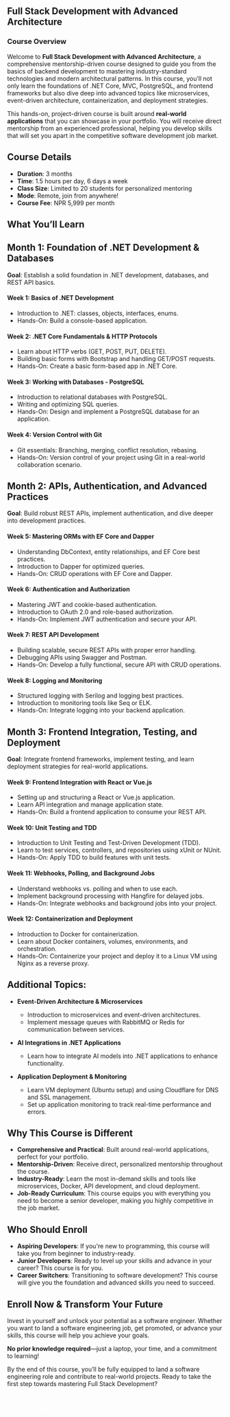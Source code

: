 ## **Full Stack Development with Advanced Architecture**

### **Course Overview**

Welcome to **Full Stack Development with Advanced Architecture**, a
comprehensive mentorship-driven course designed to guide you from the basics of
backend development to mastering industry-standard technologies and modern
architectural patterns. In this course, you’ll not only learn the foundations of
.NET Core, MVC, PostgreSQL, and frontend frameworks but also dive deep into
advanced topics like microservices, event-driven architecture, containerization,
and deployment strategies.

This hands-on, project-driven course is built around **real-world applications**
that you can showcase in your portfolio. You will receive direct mentorship from
an experienced professional, helping you develop skills that will set you apart
in the competitive software development job market.

## **Course Details**

- **Duration**: 3 months
- **Time**: 1.5 hours per day, 6 days a week
- **Class Size**: Limited to 20 students for personalized mentoring
- **Mode**: Remote, join from anywhere!
- **Course Fee**: NPR 5,999 per month

## **What You’ll Learn**

## **Month 1: Foundation of .NET Development & Databases**

**Goal**: Establish a solid foundation in .NET development, databases, and REST
API basics.

#### **Week 1: Basics of .NET Development**

- Introduction to .NET: classes, objects, interfaces, enums.
- Hands-On: Build a console-based application.

#### **Week 2: .NET Core Fundamentals & HTTP Protocols**

- Learn about HTTP verbs (GET, POST, PUT, DELETE).
- Building basic forms with Bootstrap and handling GET/POST requests.
- Hands-On: Create a basic form-based app in .NET Core.

#### **Week 3: Working with Databases - PostgreSQL**

- Introduction to relational databases with PostgreSQL.
- Writing and optimizing SQL queries.
- Hands-On: Design and implement a PostgreSQL database for an application.

#### **Week 4: Version Control with Git**

- Git essentials: Branching, merging, conflict resolution, rebasing.
- Hands-On: Version control of your project using Git in a real-world
  collaboration scenario.

## **Month 2: APIs, Authentication, and Advanced Practices**

**Goal**: Build robust REST APIs, implement authentication, and dive deeper into
development practices.

#### **Week 5: Mastering ORMs with EF Core and Dapper**

- Understanding DbContext, entity relationships, and EF Core best practices.
- Introduction to Dapper for optimized queries.
- Hands-On: CRUD operations with EF Core and Dapper.

#### **Week 6: Authentication and Authorization**

- Mastering JWT and cookie-based authentication.
- Introduction to OAuth 2.0 and role-based authorization.
- Hands-On: Implement JWT authentication and secure your API.

#### **Week 7: REST API Development**

- Building scalable, secure REST APIs with proper error handling.
- Debugging APIs using Swagger and Postman.
- Hands-On: Develop a fully functional, secure API with CRUD operations.

#### **Week 8: Logging and Monitoring**

- Structured logging with Serilog and logging best practices.
- Introduction to monitoring tools like Seq or ELK.
- Hands-On: Integrate logging into your backend application.

## **Month 3: Frontend Integration, Testing, and Deployment**

**Goal**: Integrate frontend frameworks, implement testing, and learn deployment
strategies for real-world applications.

#### **Week 9: Frontend Integration with React or Vue.js**

- Setting up and structuring a React or Vue.js application.
- Learn API integration and manage application state.
- Hands-On: Build a frontend application to consume your REST API.

#### **Week 10: Unit Testing and TDD**

- Introduction to Unit Testing and Test-Driven Development (TDD).
- Learn to test services, controllers, and repositories using xUnit or NUnit.
- Hands-On: Apply TDD to build features with unit tests.

#### **Week 11: Webhooks, Polling, and Background Jobs**

- Understand webhooks vs. polling and when to use each.
- Implement background processing with Hangfire for delayed jobs.
- Hands-On: Integrate webhooks and background jobs into your project.

#### **Week 12: Containerization and Deployment**

- Introduction to Docker for containerization.
- Learn about Docker containers, volumes, environments, and orchestration.
- Hands-On: Containerize your project and deploy it to a Linux VM using Nginx as
  a reverse proxy.

## **Additional Topics:**

- **Event-Driven Architecture & Microservices**
  - Introduction to microservices and event-driven architectures.
  - Implement message queues with RabbitMQ or Redis for communication between
    services.

- **AI Integrations in .NET Applications**
  - Learn how to integrate AI models into .NET applications to enhance
    functionality.

- **Application Deployment & Monitoring**
  - Learn VM deployment (Ubuntu setup) and using Cloudflare for DNS and SSL
    management.
  - Set up application monitoring to track real-time performance and errors.

## **Why This Course is Different**

- **Comprehensive and Practical**: Built around real-world applications, perfect
  for your portfolio.
- **Mentorship-Driven**: Receive direct, personalized mentorship throughout the
  course.
- **Industry-Ready**: Learn the most in-demand skills and tools like
  microservices, Docker, API development, and cloud deployment.
- **Job-Ready Curriculum**: This course equips you with everything you need to
  become a senior developer, making you highly competitive in the job market.

## **Who Should Enroll**

- **Aspiring Developers**: If you're new to programming, this course will take
  you from beginner to industry-ready.
- **Junior Developers**: Ready to level up your skills and advance in your
  career? This course is for you.
- **Career Switchers**: Transitioning to software development? This course will
  give you the foundation and advanced skills you need to succeed.

## **Enroll Now & Transform Your Future**

Invest in yourself and unlock your potential as a software engineer. Whether you
want to land a software engineering job, get promoted, or advance your skills,
this course will help you achieve your goals.

**No prior knowledge required**—just a laptop, your time, and a commitment to
learning!

By the end of this course, you’ll be fully equipped to land a software
engineering role and contribute to real-world projects. Ready to take the first
step towards mastering Full Stack Development?

## 

<a href="https://forms.gle/wSDGvNjhPtKYehTeA" target="_blank">
  <button style="background-color: var(--vp-c-brand); color: white; padding: 12px 24px; border: none; border-radius: 6px; font-size: 16px; font-weight: 600; cursor: pointer; transition: background-color 0.2s;">Enroll Me!</button>
</a>


